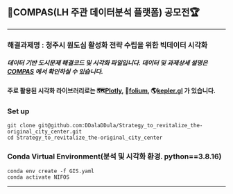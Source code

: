 ## 🌃COMPAS(LH 주관 데이터분석 플랫폼) 공모전🏆
---
### 해결과제명 : 청주시 원도심 활성화 전략 수립을 위한 빅데이터 시각화
##### 데이터 기반 도시문제 해결코드 및 시각화 파일입니다. 데이터 및 과제상세 설명은 [COMPAS](https://compas.lh.or.kr/subj/past/info?subjNo=SBJ_2309_001) 에서 확인하실 수 있습니다.
#### 주로 활용된 시각화 라이브러리로는 🗺[Plotly](https://github.com/plotly/plotly.py), 🌿[folium](https://github.com/python-visualization/folium), 🌎[kepler.gl](https://github.com/keplergl/kepler.gl) 가 있습니다.

### Set up

    git clone git@github.com:DDalaDDula/Strategy_to_revitalize_the-original_city_center.git
    cd Strategy_to_revitalize_the-original_city_center

### Conda Virtual Environment(분석 및 시각화 환경. python==3.8.16)

    conda env create -f GIS.yaml
    conda activate NIFOS

---

